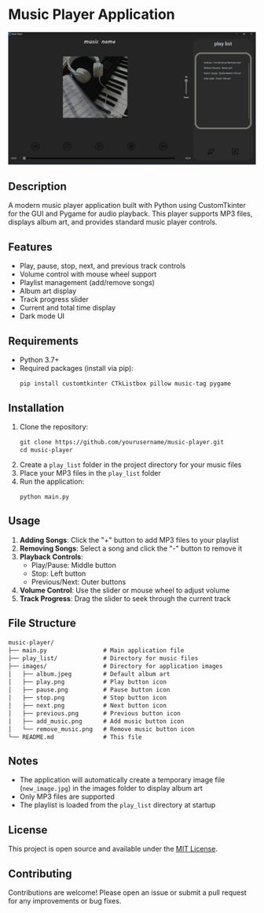 # Music Player Application

![Music Player Screenshot](images/screenshot.png)

## Description
A modern music player application built with Python using CustomTkinter for the GUI and Pygame for audio playback. This player supports MP3 files, displays album art, and provides standard music player controls.

## Features
- Play, pause, stop, next, and previous track controls
- Volume control with mouse wheel support
- Playlist management (add/remove songs)
- Album art display
- Track progress slider
- Current and total time display
- Dark mode UI

## Requirements
- Python 3.7+
- Required packages (install via pip):
  ```
  pip install customtkinter CTkListbox pillow music-tag pygame
  ```

## Installation
1. Clone the repository:
   ```
   git clone https://github.com/yourusername/music-player.git
   cd music-player
   ```
2. Create a `play_list` folder in the project directory for your music files
3. Place your MP3 files in the `play_list` folder
4. Run the application:
   ```
   python main.py
   ```

## Usage
1. **Adding Songs**: Click the "+" button to add MP3 files to your playlist
2. **Removing Songs**: Select a song and click the "-" button to remove it
3. **Playback Controls**:
   - Play/Pause: Middle button
   - Stop: Left button
   - Previous/Next: Outer buttons
4. **Volume Control**: Use the slider or mouse wheel to adjust volume
5. **Track Progress**: Drag the slider to seek through the current track

## File Structure
```
music-player/
├── main.py                # Main application file
├── play_list/             # Directory for music files
├── images/                # Directory for application images
│   ├── album.jpeg         # Default album art
│   ├── play.png           # Play button icon
│   ├── pause.png          # Pause button icon
│   ├── stop.png           # Stop button icon
│   ├── next.png           # Next button icon
│   ├── previous.png       # Previous button icon
│   ├── add_music.png      # Add music button icon
│   └── remove_music.png   # Remove music button icon
└── README.md              # This file
```

## Notes
- The application will automatically create a temporary image file (`new_image.jpg`) in the images folder to display album art
- Only MP3 files are supported
- The playlist is loaded from the `play_list` directory at startup

## License
This project is open source and available under the [MIT License](LICENSE).

## Contributing
Contributions are welcome! Please open an issue or submit a pull request for any improvements or bug fixes.